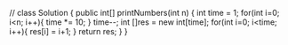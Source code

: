 //
class Solution {
    public int[] printNumbers(int n) {
        int  time = 1;
        for(int i=0; i<n; i++){
            time *= 10;
        }
        time--;
        int []res = new int[time];
        for(int i=0; i<time; i++){
            res[i] = i+1;
        }
        return res;
    }
}
